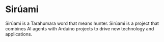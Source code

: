 # Sirúami
Sirúami is a Tarahumara word that means hunter. Sirúami is a project that combines AI agents with Arduino projects to drive new technology and applications.
